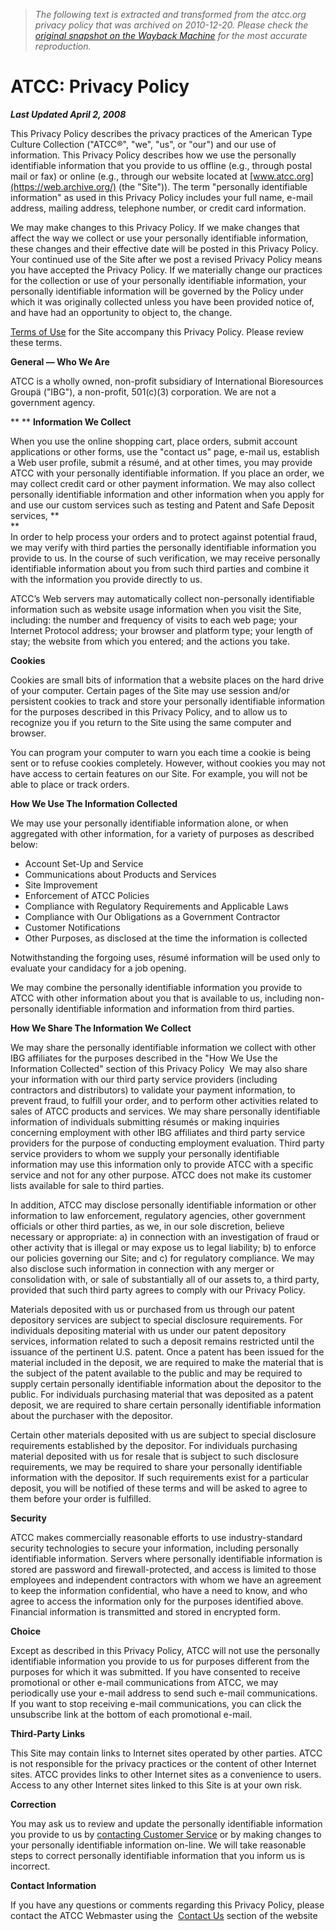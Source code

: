 > *The following text is extracted and transformed from the atcc.org privacy policy that was archived on 2010-12-20. Please check the [original snapshot on the Wayback Machine](https://web.archive.org/web/20101220004952id_/http%3A//www.atcc.org/PrivacyPolicy/tabid/672/Default.aspx) for the most accurate reproduction.*

# ATCC: Privacy Policy

**_Last Updated April 2, 2008_**

This Privacy Policy describes the privacy practices of the American Type Culture Collection ("ATCC®", "we", "us", or "our") and our use of information. This Privacy Policy describes how we use the personally identifiable information that you provide to us offline (e.g., through postal mail or fax) or online (e.g., through our website located at [www.atcc.org](https://web.archive.org/) (the "Site")). The term "personally identifiable information" as used in this Privacy Policy includes your full name, e-mail address, mailing address, telephone number, or credit card information.

We may make changes to this Privacy Policy. If we make changes that affect the way we collect or use your personally identifiable information, these changes and their effective date will be posted in this Privacy Policy. Your continued use of the Site after we post a revised Privacy Policy means you have accepted the Privacy Policy. If we materially change our practices for the collection or use of your personally identifiable information, your personally identifiable information will be governed by the Policy under which it was originally collected unless you have been provided notice of, and have had an opportunity to object to, the change.

[Terms of Use](https://web.archive.org/LinkClick.aspx?link=737&tabid=672) for the Site accompany this Privacy Policy. Please review these terms.

**General — Who We Are**

ATCC is a wholly owned, non-profit subsidiary of International Bioresources Groupä ("IBG"), a non-profit, 501(c)(3) corporation. We are not a government agency.

** ** **Information We Collect**  

When you use the online shopping cart, place orders, submit account applications or other forms, use the "contact us" page, e-mail us, establish a Web user profile, submit a résumé, and at other times, you may provide ATCC with your personally identifiable information. If you place an order, we may collect credit card or other payment information. We may also collect personally identifiable information and other information when you apply for and use our custom services such as testing and Patent and Safe Deposit services, **  
**  
In order to help process your orders and to protect against potential fraud, we may verify with third parties the personally identifiable information you provide to us. In the course of such verification, we may receive personally identifiable information about you from such third parties and combine it with the information you provide directly to us.

ATCC’s Web servers may automatically collect non-personally identifiable information such as website usage information when you visit the Site, including: the number and frequency of visits to each web page; your Internet Protocol address; your browser and platform type; your length of stay; the website from which you entered; and the actions you take.

**Cookies**

Cookies are small bits of information that a website places on the hard drive of your computer. Certain pages of the Site may use session and/or persistent cookies to track and store your personally identifiable information for the purposes described in this Privacy Policy, and to allow us to recognize you if you return to the Site using the same computer and browser.

You can program your computer to warn you each time a cookie is being sent or to refuse cookies completely. However, without cookies you may not have access to certain features on our Site. For example, you will not be able to place or track orders.

**How We Use The Information Collected**

We may use your personally identifiable information alone, or when aggregated with other information, for a variety of purposes as described below:

  * Account Set-Up and Service
  * Communications about Products and Services
  * Site Improvement
  * Enforcement of ATCC Policies
  * Compliance with Regulatory Requirements and Applicable Laws
  * Compliance with Our Obligations as a Government Contractor
  * Customer Notifications
  * Other Purposes, as disclosed at the time the information is collected



Notwithstanding the forgoing uses, résumé information will be used only to evaluate your candidacy for a job opening.

We may combine the personally identifiable information you provide to ATCC with other information about you that is available to us, including non-personally identifiable information and information from third parties.

**How We Share The Information We Collect**  

We may share the personally identifiable information we collect with other IBG affiliates for the purposes described in the "How We Use the Information Collected" section of this Privacy Policy  We may also share your information with our third party service providers (including contractors and distributors) to validate your payment information, to prevent fraud, to fulfill your order, and to perform other activities related to sales of ATCC products and services. We may share personally identifiable information of individuals submitting résumés or making inquiries concerning employment with other IBG affiliates and third party service providers for the purpose of conducting employment evaluation. Third party service providers to whom we supply your personally identifiable information may use this information only to provide ATCC with a specific service and not for any other purpose. ATCC does not make its customer lists available for sale to third parties.

In addition, ATCC may disclose personally identifiable information or other information to law enforcement, regulatory agencies, other government officials or other third parties, as we, in our sole discretion, believe necessary or appropriate: a) in connection with an investigation of fraud or other activity that is illegal or may expose us to legal liability; b) to enforce our policies governing our Site; and c) for regulatory compliance. We may also disclose such information in connection with any merger or consolidation with, or sale of substantially all of our assets to, a third party, provided that such third party agrees to comply with our Privacy Policy.

Materials deposited with us or purchased from us through our patent depository services are subject to special disclosure requirements. For individuals depositing material with us under our patent depository services, information related to such a deposit remains restricted until the issuance of the pertinent U.S. patent. Once a patent has been issued for the material included in the deposit, we are required to make the material that is the subject of the patent available to the public and may be required to supply certain personally identifiable information about the depositor to the public. For individuals purchasing material that was deposited as a patent deposit, we are required to share certain personally identifiable information about the purchaser with the depositor.

Certain other materials deposited with us are subject to special disclosure requirements established by the depositor. For individuals purchasing material deposited with us for resale that is subject to such disclosure requirements, we may be required to share your personally identifiable information with the depositor. If such requirements exist for a particular deposit, you will be notified of these terms and will be asked to agree to them before your order is fulfilled.

**Security**

ATCC makes commercially reasonable efforts to use industry-standard security technologies to secure your information, including personally identifiable information. Servers where personally identifiable information is stored are password and firewall-protected, and access is limited to those employees and independent contractors with whom we have an agreement to keep the information confidential, who have a need to know, and who agree to access the information only for the purposes identified above. Financial information is transmitted and stored in encrypted form.

**Choice**

Except as described in this Privacy Policy, ATCC will not use the personally identifiable information you provide to us for purposes different from the purposes for which it was submitted. If you have consented to receive promotional or other e-mail communications from ATCC, we may periodically use your e-mail address to send such e-mail communications. If you want to stop receiving e-mail communications, you can click the unsubscribe link at the bottom of each promotional e-mail.

**Third-Party Links**

This Site may contain links to Internet sites operated by other parties. ATCC is not responsible for the privacy practices or the content of other Internet sites. ATCC provides links to other Internet sites as a convenience to users. Access to any other Internet sites linked to this Site is at your own risk.

**Correction**

You may ask us to review and update the personally identifiable information you provide to us by [contacting Customer Service](https://web.archive.org/LinkClick.aspx?link=383&tabid=672) or by making changes to your personally identifiable information on-line. We will take reasonable steps to correct personally identifiable information that you inform us is incorrect.

**Contact Information**

If you have any questions or comments regarding this Privacy Policy, please contact the ATCC Webmaster using the  [Contact Us](https://web.archive.org/LinkClick.aspx?link=383&tabid=672) section of the website

